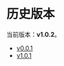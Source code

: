 # 历史版本

当前版本：**v1.0.2**。

- [v0.0.1](https://legacy-v0-0-1--fanbook-mp-sdk.netlify.app/)
- [v1.0.1](https://legacy-v1-0-1--fanbook-mp-sdk.netlify.app/)
